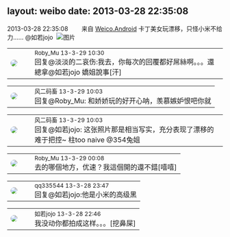 layout: weibo
date: 2013-03-28 22:35:08
---
<meta name="referrer" content="no-referrer" />

2013-03-28 22:35:08  &nbsp;&nbsp;&nbsp;&nbsp;&nbsp;&nbsp; 来自 <a href="http://app.weibo.com/t/feed/l4RWD" rel="nofollow">Weico.Android</a>
卡丁美女玩漂移，只怪小米不给力…… @如若jojo  ​​​
![图片](https://ww4.sinaimg.cn/large/6d2a6003jw1e35v5fp050j.jpg)

<table style="width: 100%;">
  <tr>
    <td style="width: 40px;"><img style="border-radius:50%" src="https://tva2.sinaimg.cn/crop.0.0.180.180.50/81fd9f09jw1e8qgp5bmzyj2050050aa8.jpg?KID=imgbed,tva&Expires=1624464109&ssig=2Dr4jk5voj"></td>
    <td colspan="2"><small>Roby_Mu 13-3-29 10:30</small><br/>回复@淡淡的二哀伤:我去，你每次的回覆都好屌絲啊。。。還總拿@如若jojo 嬌姐說事[汗]</td>
  </tr>
</table>

<table style="width: 100%;">
  <tr>
    <td style="width: 40px;"><img style="border-radius:50%" src="https://tva3.sinaimg.cn/crop.0.0.639.639.50/6d2a6003jw8f3idy69w2gj20hs0hrt9g.jpg?KID=imgbed,tva&Expires=1624464109&ssig=G71O6PMIEp"></td>
    <td colspan="2"><small>风二码畜 13-3-29 10:03</small><br/>回复@Roby_Mu: 和娇娇玩的好开心呐，羡慕嫉妒恨吧你就</td>
  </tr>
</table>

<table style="width: 100%;">
  <tr>
    <td style="width: 40px;"><img style="border-radius:50%" src="https://tva3.sinaimg.cn/crop.0.0.639.639.50/6d2a6003jw8f3idy69w2gj20hs0hrt9g.jpg?KID=imgbed,tva&Expires=1624464109&ssig=G71O6PMIEp"></td>
    <td colspan="2"><small>风二码畜 13-3-29 10:03</small><br/>回复@如若jojo: 这张照片那是相当写实，充分表现了漂移的难于把控~ 柱too naive @354兔姐</td>
  </tr>
</table>

<table style="width: 100%;">
  <tr>
    <td style="width: 40px;"><img style="border-radius:50%" src="https://tva2.sinaimg.cn/crop.0.0.180.180.50/81fd9f09jw1e8qgp5bmzyj2050050aa8.jpg?KID=imgbed,tva&Expires=1624464109&ssig=2Dr4jk5voj"></td>
    <td colspan="2"><small>Roby_Mu 13-3-29 00:08</small><br/>去的哪個地方，优速？我這個開的還不錯[嘻嘻]</td>
  </tr>
</table>

<table style="width: 100%;">
  <tr>
    <td style="width: 40px;"><img style="border-radius:50%" src="https://tva4.sinaimg.cn/crop.0.0.180.180.50/7d25944djw1e8qgp5bmzyj2050050aa8.jpg?KID=imgbed,tva&Expires=1624464109&ssig=SbckAiItr4"></td>
    <td colspan="2"><small>qq335544 13-3-28 23:47</small><br/>回复@如若jojo:他是小米的高级黑</td>
  </tr>
</table>

<table style="width: 100%;">
  <tr>
    <td style="width: 40px;"><img style="border-radius:50%" src="https://tva2.sinaimg.cn/crop.0.0.180.180.50/6c91b153jw1e8qgp5bmzyj2050050aa8.jpg?KID=imgbed,tva&Expires=1624464109&ssig=8NLLkMeduJ"></td>
    <td colspan="2"><small>如若jojo 13-3-28 22:46</small><br/>我没动你都拍成这样。。。[挖鼻屎]</td>
  </tr>
</table>
